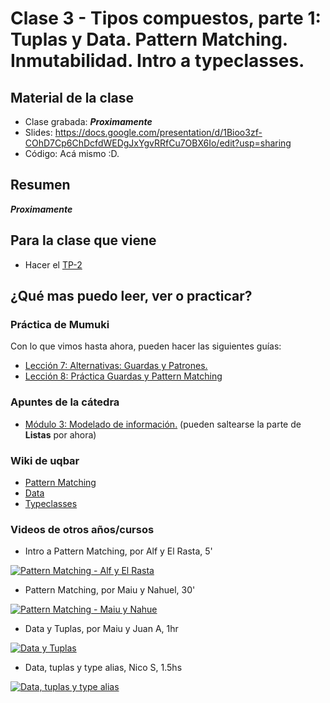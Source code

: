 # Clase 3 - Tipos compuestos, parte 1: Tuplas y Data. Pattern Matching. Inmutabilidad. Intro a typeclasses.

## Material de la clase

- Clase grabada: _**Proximamente**_
- Slides: https://docs.google.com/presentation/d/1Bioo3zf-COhD7Cp6ChDcfdWEDgJxYgvRRfCu7OBX6Io/edit?usp=sharing
- Código: Acá mismo :D.

## Resumen

_**Proximamente**_

## Para la clase que viene

- Hacer el [TP-2](https://classroom.github.com/g/2KxkF6U-)

## ¿Qué mas puedo leer, ver o practicar?

### Práctica de Mumuki

Con lo que vimos hasta ahora, pueden hacer las siguientes guías:
- [Lección 7: Alternativas: Guardas y Patrones.](https://mumuki.io/pdep-utn/lessons/694-programacion-funcional-alternativas-guardas-y-patrones)
- [Lección 8: Práctica Guardas y Pattern Matching](https://mumuki.io/pdep-utn/lessons/741-programacion-funcional-practica-guardas-y-pattern-matching)

### Apuntes de la cátedra

- [Módulo 3: Modelado de información.](https://drive.google.com/open?id=11C2UAbP70dP7sTID-ZxJm_a-5ypKxQUEuZr6GVk5yFI) (pueden saltearse la parte de **Listas** por ahora)

### Wiki de uqbar

- [Pattern Matching](https://wiki.uqbar.org/wiki/articles/pattern-matching-en-haskell.html)
- [Data](https://wiki.uqbar.org/wiki/articles/data--definiendo-nuestros-tipos-en-haskell.html)
- [Typeclasses](https://wiki.uqbar.org/wiki/articles/typeclasses.html)

### Videos de otros años/cursos

- Intro a Pattern Matching, por Alf y El Rasta, 5'

[![Pattern Matching - Alf y El Rasta](https://img.youtube.com/vi/OaPxc03WVTU/0.jpg)](https://youtu.be/OaPxc03WVTU "Pattern Matching - Alf y El Rasta")

- Pattern Matching, por Maiu y Nahuel, 30'

[![Pattern Matching - Maiu y Nahue](https://img.youtube.com/vi/TIo7c4hWZi0/0.jpg)](https://youtu.be/TIo7c4hWZi0 "Pattern Matching - Maiu y Nahue")

- Data y Tuplas, por Maiu y Juan A, 1hr

[![Data y Tuplas](https://img.youtube.com/vi/6tEGnH_FYGY/0.jpg)](https://youtu.be/6tEGnH_FYGY "Data y Tuplas")

- Data, tuplas y type alias, Nico S, 1.5hs

[![Data, tuplas y type alias](https://img.youtube.com/vi/KTSmeW54yJE/0.jpg)](https://youtu.be/KTSmeW54yJE "Data, tuplas y type alias")
